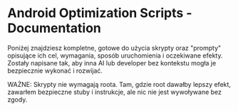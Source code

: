 # Android Optimization Scripts - Documentation

Poniżej znajdziesz kompletne, gotowe do użycia skrypty oraz "prompty" opisujące ich cel, wymagania, sposób uruchomienia i oczekiwane efekty. Zostały napisane tak, aby inna AI lub developer bez kontekstu mogła je bezpiecznie wykonać i rozwijać.

WAŻNE: Skrypty nie wymagają roota. Tam, gdzie root dawałby lepszy efekt, zawarłem bezpieczne stuby i instrukcje, ale nic nie jest wywoływane bez zgody.
